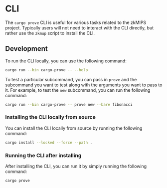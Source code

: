 # CLI

The `cargo prove` CLI is useful for various tasks related to the zkMIPS project. Typically users will not need to interact with the CLI directly, but rather use the `zkmup` script to install the CLI.

## Development

To run the CLI locally, you can use the following command:

```bash
cargo run --bin cargo-prove -- --help
```

To test a particular subcommand, you can pass in `prove` and the subcommand you want to test along with the arguments you want to pass to it. For example, to test the `new` subcommand, you can run the following command:

```bash
cargo run --bin cargo-prove -- prove new --bare fibonacci
```

### Installing the CLI locally from source

You can install the CLI locally from source by running the following command:

```bash
cargo install --locked --force --path .
```

### Running the CLI after installing

After installing the CLI, you can run it by simply running the following command:

```bash
cargo prove
```
